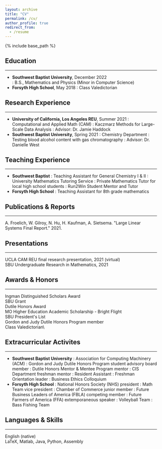 ```yaml
---
layout: archive
title: "CV"
permalink: /cv/
author_profile: true
redirect_from:
  - /resume
---
```


{% include base_path %}

## Education

-------

* **Southwest Baptist University**, December 2022\
: B.S., Mathematics and Physics (Minor in Computer Science)
* **Forsyth High School**, May 2018
: Class Valedictorian

## Research Experience

-------

* **University of California, Los Angeles REU**, Summer 2021
: Computational and Applied Math (CAM)
: Kaczmarz Methods for Large-Scale Data Analysis
: Advisor: Dr. Jamie Haddock
* **Southwest Baptist University**, Spring 2021
: Chemistry Department
: Testing blood alcohol content with gas chromatography
: Advisor: Dr. Danielle West
  
## Teaching Experience

-------

* **Southwest Baptist**
: Teaching Assistant for General Chemistry I & II
: University Mathematics Tutoring Service
: Private Mathematics Tutor for local high school students
: Run2Win Student Mentor and Tutor
* **Forsyth High School**
: Teaching Assistant for 8th grade mathematics

## Publications & Reports

-------

A. Froelich, W. Gilroy, N. Hu, H. Kaufman, A. Sietsema. "Large Linear Systems Final Report." 2021.
  
## Presentations

-------

UCLA CAM REU final research presentation, 2021 (virtual)\
SBU Undergraduate Research in Mathematics, 2021

## Awards & Honors

-------

Ingman Distinguished Scholars Award\
SBU Grant\
Dutile Honors Award\
MO Higher Education Academic Scholarship - Bright Flight\
SBU President's List\
Gordon and Judy Dutile Honors Program member\
Class Valedictorian\

## Extracurricular Activites

-------

* **Southwest Baptist University**
: Association for Computing Machinery (ACM)
: Gordon and Judy Dutile Honors Program student advisory board member
: Dutile Honors Mentor & Mentee Program mentor
: CIS Department freshman mentor
: Resident Assistant
: Freshman Orientation leader
: Business Ethics Colloquium
* **Forsyth High School**
: National Honors Society (NHS) president
: Math Team vice president
: Chamber of Commerce junior member
: Future Business Leaders of America (FBLA) competing member
: Future Farmers of America (FFA) extemporaneous speaker
: Volleyball Team
: Bass Fishing Team

## Languages & Skills

-------

English (native)\
LaTeX, Matlab, Java, Python, Assembly
